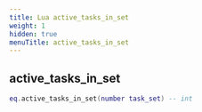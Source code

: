 ```yaml
---
title: Lua active_tasks_in_set
weight: 1
hidden: true
menuTitle: active_tasks_in_set
---
```

## active_tasks_in_set
```lua
eq.active_tasks_in_set(number task_set) -- int
```